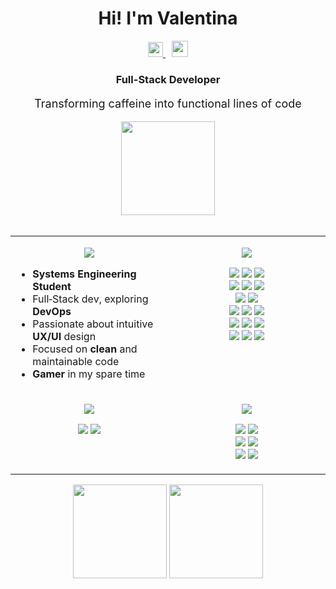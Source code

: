 <h1 align="center">Hi! I'm Valentina</h1>

<div align="center">
  <a href="https://www.linkedin.com/in/valentina-vergel-b05303340/">
    <img width="24px" src="https://upload.wikimedia.org/wikipedia/commons/thumb/8/81/LinkedIn_icon.svg/2048px-LinkedIn_icon.svg.png" />
  </a>
  
  <a href="mailto:vvergeldev@gmail.com" style="margin-left:10px;">
    <img width="26px" src="https://cdn.simpleicons.org/gmail" />
  </a>
</div>

<h3 align="center"><b>Full-Stack Developer</b></h3>
<p align="center" style="font-size:18px;">Transforming caffeine into functional lines of code</p>

<div align="center">
  <img src="https://media.giphy.com/media/v1.Y2lkPTc5MGI3NjExdHpscTd1ZnpxaHdnMDFmeHN3dHkyc2Q2cGR1cmxlcWg5M3BrMXU1ZSZlcD12MV9naWZzX3NlYXJjaCZjdD1n/iUaDOqormK0U5yEdRT/giphy.gif" width="150">
</div>
<br/>

<table width="100%" align="center">
  <tr>
    <td width="50%" valign="top">
      <p align="center">
        <img src="https://img.shields.io/badge/ABOUT%20ME-0d1117?style=for-the-badge&logo=github&logoColor=white" />
      </p>
      <ul>
        <li><b>Systems Engineering Student</b></li>
        <li>Full‑Stack dev, exploring <b>DevOps</b></li>
        <li>Passionate about intuitive <b>UX/UI</b> design</li>
        <li>Focused on <b>clean</b> and maintainable code</li>
        <li><b>Gamer</b> in my spare time</li>
      </ul>
    </td>
    <td width="50%" valign="top">
      <p align="center">
        <img src="https://img.shields.io/badge/TECHNOLOGIES-0d1117?style=for-the-badge&logo=code&logoColor=white" />
      </p>
      <p align="center">
        <img src="https://img.shields.io/badge/react-%2320232a.svg?style=for-the-badge&logo=react&logoColor=%2361DAFB" />
        <img src="https://img.shields.io/badge/Next-black?style=for-the-badge&logo=next.js&logoColor=white" />
        <img src="https://img.shields.io/badge/Vue.js-35495E?style=for-the-badge&logo=vuedotjs&logoColor=4FC08D" />
        <br/>
        <img src="https://img.shields.io/badge/Angular-DD0031?style=for-the-badge&logo=angular&logoColor=white" />
        <img src="https://img.shields.io/badge/Flutter-02569B?style=for-the-badge&logo=flutter&logoColor=white" />
        <img src="https://img.shields.io/badge/Electron-47848F?style=for-the-badge&logo=electron&logoColor=white" />
        <br/>
        <img src="https://img.shields.io/badge/javascript-%23323330.svg?style=for-the-badge&logo=javascript&logoColor=%23F7DF1E" />
        <img src="https://img.shields.io/badge/typescript-%23007ACC.svg?style=for-the-badge&logo=typescript&logoColor=white" />
        <br/>
        <img src="https://img.shields.io/badge/html5-%23E34F26.svg?style=for-the-badge&logo=html5&logoColor=white" />
        <img src="https://img.shields.io/badge/css3-%231572B6.svg?style=for-the-badge&logo=css3&logoColor=white" />
        <img src="https://img.shields.io/badge/tailwind%20css-%2335495e.svg?style=for-the-badge&logo=tailwindcss&logoColor=%234FC08D" />
        <br/>
        <img src="https://img.shields.io/badge/node.js-6DA55F?style=for-the-badge&logo=node.js&logoColor=white" />
        <img src="https://img.shields.io/badge/express-%23000000.svg?style=for-the-badge&logo=express&logoColor=white" />
        <img src="https://img.shields.io/badge/NestJS-E0234E?style=for-the-badge&logo=nestjs&logoColor=white" />
        <br/>
        <img src="https://img.shields.io/badge/MongoDB-4EA94B?style=for-the-badge&logo=mongodb&logoColor=white" />
        <img src="https://img.shields.io/badge/PostgreSQL-316192?style=for-the-badge&logo=postgresql&logoColor=white" />
        <img src="https://img.shields.io/badge/Prisma-0C344B?style=for-the-badge&logo=prisma&logoColor=white" />
      </p>
    </td>
  </tr>
  <tr>
    <td width="50%" valign="top">
      <p align="center">
        <img src="https://img.shields.io/badge/OPERATING%20SYSTEMS-0d1117?style=for-the-badge&logo=linux&logoColor=white" />
      </p>
      <p align="center">
        <img src="https://img.shields.io/badge/Ubuntu-E95420?style=for-the-badge&logo=ubuntu&logoColor=white" />
        <img src="https://img.shields.io/badge/Windows-0078D6?style=for-the-badge&logo=windows&logoColor=white" />
      </p>
    </td>
    <td width="50%" valign="top">
      <p align="center">
        <img src="https://img.shields.io/badge/TOOLS-0d1117?style=for-the-badge&logo=tools&logoColor=white" />
      </p>
      <p align="center">
        <img src="https://img.shields.io/badge/Postman-FF6C37?style=for-the-badge&logo=Postman&logoColor=white" />
        <img src="https://img.shields.io/badge/Git-F05032?style=for-the-badge&logo=git&logoColor=white" />
        <br/>
        <img src="https://img.shields.io/badge/Figma-F24E1E?style=for-the-badge&logo=figma&logoColor=white" />
        <img src="https://img.shields.io/badge/Docker-2496ED?style=for-the-badge&logo=docker&logoColor=white" />
        <br/>
        <img src="https://img.shields.io/badge/Bizagi-009FE3?style=for-the-badge&logo=bizagi&logoColor=white" />
        <img src="https://img.shields.io/badge/AWS-FF9900?style=for-the-badge&logo=amazon-aws&logoColor=white" />
      </p>
    </td>
  </tr>
</table>

<div align="center">
  <img src="https://github-readme-stats.vercel.app/api/top-langs/?username=vlvergel&layout=compact&theme=tokyonight" height="150">
  <img src="https://github-readme-stats.vercel.app/api?username=vlvergel&show_icons=true&theme=tokyonight" height="150">
</div>
